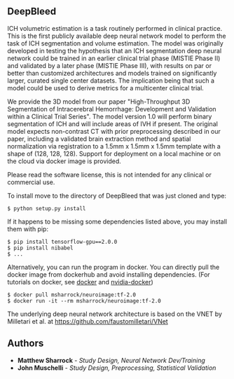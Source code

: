 ## DeepBleed

ICH volumetric estimation is a task routinely performed in clinical practice. This is the first publicly available deep neural network model to perform the task of ICH segmentation and volume estimation. The model was originally developed in testing the hypothesis that an ICH segmentation deep neural network could be trained in an earlier clinical trial phase (MISTIE Phase II) and validated by a later phase (MISTIE Phase III), with results on par or better than customized architectures and models trained on significantly larger, curated single center datasets. The implication being that such a model could be used to derive metrics for a multicenter clinical trial. 

We provide the 3D model from our paper "High-Throughput 3D Segmentation of Intracerebral Hemorrhage: Development and Validation within a Clinical Trial Series". The model version 1.0 will perform binary segmentation of ICH and will include areas of IVH if present. The original model expects non-contrast CT with prior preprocessing described in our paper, including a validated brain extraction method and spatial normalization via registration to a 1.5mm x 1.5mm x 1.5mm template with a shape of (128, 128, 128). Support for deployment on a local machine or on the cloud via docker image is provided. 

Please read the software license, this is not intended for any clinical or commercial use. 


To install move to the directory of DeepBleed that was just cloned and type:
```
$ python setup.py install
```
If it happens to be missing some dependencies listed above, you may install them with pip: <br/>
```
$ pip install tensorflow-gpu==2.0.0
$ pip install nibabel
$ ...
```
Alternatively, you can run the program in docker. You can directly pull the docker image from dockerhub and avoid installing dependencies. (For tutorials on docker, see [docker](https://docs.docker.com/install/) and [nvidia-docker](https://github.com/NVIDIA/nvidia-docker))

```
$ docker pull msharrock/neuroimage:tf-2.0
$ docker run -it --rm msharrock/neuroimage:tf-2.0
```
The underlying deep neural network architecture is based on the VNET by Milletari et al. at https://github.com/faustomilletari/VNet



## Authors

* **Matthew Sharrock** - *Study Design, Neural Network Dev/Training*
* **John Muschelli** - *Study Design, Preprocessing, Statistical Validation*

